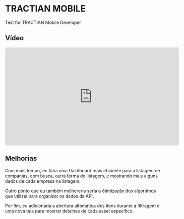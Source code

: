 # TRACTIAN MOBILE

Test for TRACTIAN Mobile Developer

## Vídeo

<iframe width="560" height="315" src="https://www.youtube.com/embed/-GnRKhWsPwE?si=oY5vvVzJNdK_X9OV" title="YouTube video player" frameborder="0" allow="accelerometer; autoplay; clipboard-write; encrypted-media; gyroscope; picture-in-picture; web-share" referrerpolicy="strict-origin-when-cross-origin" allowfullscreen></iframe>

## Melhorias

Com mais tempo, eu faria uma Dashboard mais eficiente para a listagem de companias, com busca, outra forma de listagem, e mostrando mais alguns dados de cada empresa na listagem.

Outro ponto que eu também melhoraria seria a ótimização dos algoritmos que utilizei para organizar os dados da API.

Por fim, eu adicionaria a abertura altomática dos itens durante a filtragem e uma nova tela para mostrar detalhes de cada asset específico.
